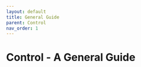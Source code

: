 ```yaml
---
layout: default
title: General Guide
parent: Control
nav_order: 1
---
```

# Control - A General Guide
